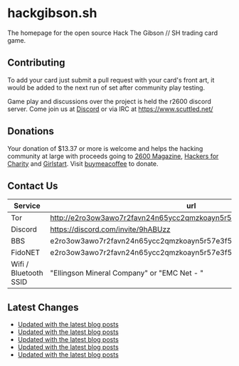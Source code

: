 # hackgibson.sh
The homepage for the open source Hack The Gibson // SH trading card game.


## Contributing

To add your card just submit a pull request with your card's front art, it would be added to the next run of set after community play testing.

Game play and discussions over the project is held the r2600 discord server. Come join us at [Discord](https://discord.com/invite/9hABUzz) or via IRC at https://www.scuttled.net/


## Donations

Your donation of $13.37 or more is welcome and helps the hacking community at large with proceeds going to [2600 Magazine](https://2600.com/), [Hackers for Charity](https://hackersforcharity.org) and [Girlstart](https://girlstart.org).  Visit [buymeacoffee](https://www.buymeacoffee.com/hackgibson.sh) to donate.


## Contact Us

Service | url
-|-
Tor | http://e2ro3ow3awo7r2favn24n65ycc2qmzkoayn5r57e3f56nvjwdcgg32ad.onion
Discord | https://discord.com/invite/9hABUzz
BBS | e2ro3ow3awo7r2favn24n65ycc2qmzkoayn5r57e3f56nvjwdcgg32ad.onion:23
FidoNET | e2ro3ow3awo7r2favn24n65ycc2qmzkoayn5r57e3f56nvjwdcgg32ad.onion:24554
Wifi / Bluetooth SSID | "Ellingson Mineral Company" or "EMC Net - <fidonet address>"

## Latest Changes
<!-- BLOG-POST-LIST:START -->
- [Updated with the latest blog posts](https://github.com/DFW2600/hackgibson.sh/commit/79819050eb65af661552cafdbfa33e620bfa63e2)
- [Updated with the latest blog posts](https://github.com/DFW2600/hackgibson.sh/commit/34a23b702689202a9b4702151b3349d6d39a0b71)
- [Updated with the latest blog posts](https://github.com/DFW2600/hackgibson.sh/commit/89ceb21e65a031821fedcbf06fbd7a3935294322)
- [Updated with the latest blog posts](https://github.com/DFW2600/hackgibson.sh/commit/ac9d2408f8140912528f8e3e02aa4e2497f4615a)
- [Updated with the latest blog posts](https://github.com/DFW2600/hackgibson.sh/commit/1db1f0ecea3c91a16611ee8f146de46d45e443e6)
<!-- BLOG-POST-LIST:END -->
